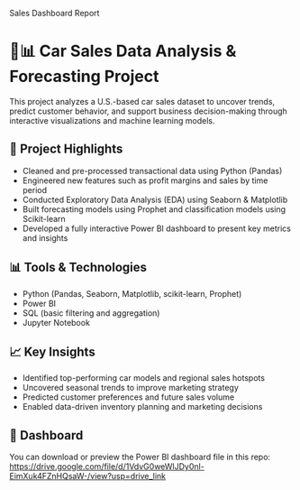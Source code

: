 Sales Dashboard Report
# 🚗📊 Car Sales Data Analysis & Forecasting Project 

This project analyzes a U.S.-based car sales dataset to uncover trends, predict customer behavior, and support business decision-making through interactive visualizations and machine learning models.

## 📌 Project Highlights
- Cleaned and pre-processed transactional data using Python (Pandas)
- Engineered new features such as profit margins and sales by time period
- Conducted Exploratory Data Analysis (EDA) using Seaborn & Matplotlib
- Built forecasting models using Prophet and classification models using Scikit-learn
- Developed a fully interactive Power BI dashboard to present key metrics and insights

## 📊 Tools & Technologies
- Python (Pandas, Seaborn, Matplotlib, scikit-learn, Prophet)
- Power BI
- SQL (basic filtering and aggregation)
- Jupyter Notebook

## 📈 Key Insights
- Identified top-performing car models and regional sales hotspots
- Uncovered seasonal trends to improve marketing strategy
- Predicted customer preferences and future sales volume
- Enabled data-driven inventory planning and marketing decisions

## 🔗 Dashboard
You can download or preview the Power BI dashboard file in this repo: https://drive.google.com/file/d/1VdvG0weWlJDy0nl-EimXuk4FZnHQsaW-/view?usp=drive_link
